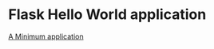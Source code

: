 Flask Hello World application
=============================

[A Minimum application](https://flask.palletsprojects.com/en/2.2.x/quickstart/)
